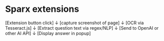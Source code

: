 # Sparx extensions

[Extension button click]
    ↓
[capture screenshot of page]
    ↓
[OCR via Tesseract.js]
    ↓
[Extract question text via regex/NLP]
    ↓
[Send to OpenAI or other AI API]
    ↓
[Display answer in popup]